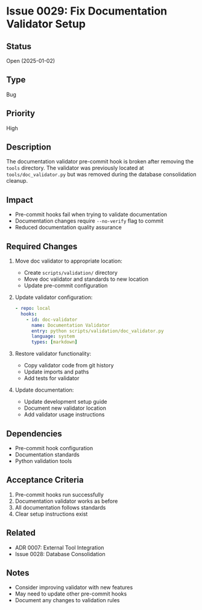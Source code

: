 # Issue 0029: Fix Documentation Validator Setup

## Status
Open (2025-01-02)

## Type
Bug

## Priority
High

## Description
The documentation validator pre-commit hook is broken after removing the `tools` directory. The validator was previously located at `tools/doc_validator.py` but was removed during the database consolidation cleanup.

## Impact
- Pre-commit hooks fail when trying to validate documentation
- Documentation changes require `--no-verify` flag to commit
- Reduced documentation quality assurance

## Required Changes
1. Move doc validator to appropriate location:
   - Create `scripts/validation/` directory
   - Move doc validator and standards to new location
   - Update pre-commit configuration

2. Update validator configuration:
   ```yaml
   - repo: local
     hooks:
       - id: doc-validator
         name: Documentation Validator
         entry: python scripts/validation/doc_validator.py
         language: system
         types: [markdown]
   ```

3. Restore validator functionality:
   - Copy validator code from git history
   - Update imports and paths
   - Add tests for validator

4. Update documentation:
   - Update development setup guide
   - Document new validator location
   - Add validator usage instructions

## Dependencies
- Pre-commit hook configuration
- Documentation standards
- Python validation tools

## Acceptance Criteria
1. Pre-commit hooks run successfully
2. Documentation validator works as before
3. All documentation follows standards
4. Clear setup instructions exist

## Related
- ADR 0007: External Tool Integration
- Issue 0028: Database Consolidation

## Notes
- Consider improving validator with new features
- May need to update other pre-commit hooks
- Document any changes to validation rules
